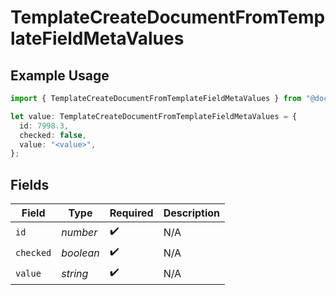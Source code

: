# TemplateCreateDocumentFromTemplateFieldMetaValues

## Example Usage

```typescript
import { TemplateCreateDocumentFromTemplateFieldMetaValues } from "@documenso/sdk-typescript/models/operations";

let value: TemplateCreateDocumentFromTemplateFieldMetaValues = {
  id: 7998.3,
  checked: false,
  value: "<value>",
};
```

## Fields

| Field              | Type               | Required           | Description        |
| ------------------ | ------------------ | ------------------ | ------------------ |
| `id`               | *number*           | :heavy_check_mark: | N/A                |
| `checked`          | *boolean*          | :heavy_check_mark: | N/A                |
| `value`            | *string*           | :heavy_check_mark: | N/A                |